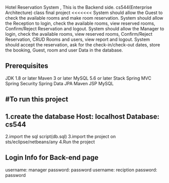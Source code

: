 Hotel Reservation System , This is the Backend side. cs544(Enterprise Architecture) class final project
<<<<<<< System should allow the Guest to check the available rooms and make room reservation. System should allow the Reception to login, check the available rooms, view reserved rooms, Confirm/Reject Reservation and logout. System should allow the Manager to login, check the available rooms, view reserved rooms, Confirm/Reject Reservation, CRUD Rooms and users, view report and logout. System should accept the reservation, ask for the check-in/check-out dates, store the booking, Guest, room and user Data in the database.

Prerequisites
--------------
JDK 1.8 or later
Maven 3 or later
MySQL 5.6 or later
Stack
Spring MVC
Spring Security
Spring Data JPA
Maven
JSP
MySQL

#To run this project 
--------------------
1.create the database 
Host: localhost 
Database: cs544 
-----------------------
2.import the sql script(db.sql) 
3.import the project on sts/eclipse/netbeans/any
4.Run the project

Login Info for Back-end page
---------------------------------
username: manager 
password: password 
username: reciption 
password: password
